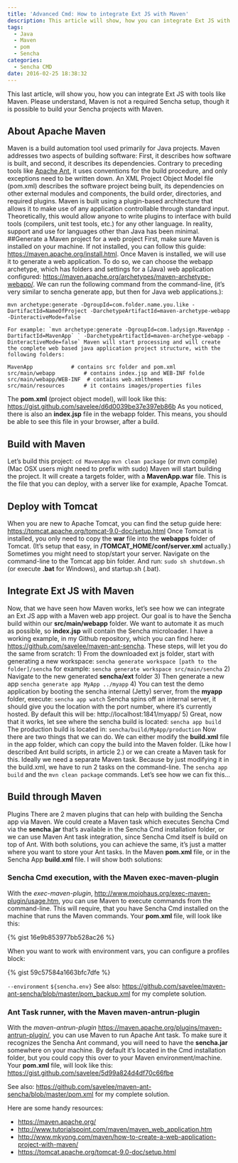 ```yaml
---
title: 'Advanced Cmd: How to integrate Ext JS with Maven'
description: This article will show, how you can integrate Ext JS with tools like Maven
tags:
  - Java
  - Maven
  - pom
  - Sencha
categories:
  - Sencha CMD
date: 2016-02-25 18:38:32
---
```


This last article, will show you, how you can integrate Ext JS with tools like Maven. Please understand, Maven is not a required Sencha setup, though it is possible to build your Sencha projects with Maven.
<!--more-->

## About Apache Maven

Maven is a build automation tool used primarily for Java projects. Maven addresses two aspects of building software: First, it describes how software is built, and second, it describes its dependencies. Contrary to preceding tools like <a href="https://en.wikipedia.org/wiki/Apache_Ant">Apache Ant</a>, it uses conventions for the build procedure, and only exceptions need to be written down. An XML Project Object Model file (pom.xml) describes the software project being built, its dependencies on other external modules and components, the build order, directories, and required plugins. Maven is built using a plugin-based architecture that allows it to make use of any application controllable through standard input. Theoretically, this would allow anyone to write plugins to interface with build tools (compilers, unit test tools, etc.) for any other language. In reality, support and use for languages other than Java has been minimal. ##Generate a Maven project for a web project First, make sure Maven is installed on your machine. If not installed, you can follow this guide: https://maven.apache.org/install.html. Once Maven is installed, we will use it to generate a web application. To do so, we can choose the webapp archetype, which has folders and settings for a (Java) web application configured: https://maven.apache.org/archetypes/maven-archetype-webapp/. We can run the following command from the command-line, (it’s very similar to sencha generate app, but then for Java web applications.):

```
mvn archetype:generate -DgroupId=com.folder.name.you.like -DartifactId=NameOfProject -DarchetypeArtifactId=maven-archetype-webapp -DinteractiveMode=false

For example: `mvn archetype:generate -DgroupId=com.ladysign.MavenApp -DartifactId=MavenApp` ` -DarchetypeArtifactId=maven-archetype-webapp -DinteractiveMode=false` Maven will start processing and will create the complete web based java application project structure, with the following folders:

MavenApp   			# contains src folder and pom.xml
src/main/webapp 		# contains index.jsp and WEB-INF folde
src/main/webapp/WEB-INF	 # contains web.xmlthemes
src/main/resources      # it contains images/properties files
```

The **pom.xml** (project object model), will look like this: https://gist.github.com/savelee/d6d0039be37e397eb86b As you noticed, there is also an **index.jsp** file in the webapp folder. This means, you should be able to see this file in your browser, after a build.

 ## Build with Maven 
 
 Let’s build this project: `cd MavenApp` `mvn clean package` (or mvn compile) (Mac OSX users might need to prefix with sudo) Maven will start building the project. It will create a targets folder, with a **MavenApp.war** file. This is the file that you can deploy, with a server like for example, Apache Tomcat. 
 
 ## Deploy with Tomcat 
 
 When you are new to Apache Tomcat, you can find the setup guide here: https://tomcat.apache.org/tomcat-9.0-doc/setup.html Once Tomcat is installed, you only need to copy the **war** file into the **webapps** folder of Tomcat. (It’s setup that easy, in **/TOMCAT_HOME/conf/server.xml** actually.) Sometimes you might need to stop/start your server. Navigate on the command-line to the Tomcat app bin folder. And run: `sudo sh shutdown.sh` (or execute **.bat** for Windows), and startup.sh (.bat). 
 
 ## Integrate Ext JS with Maven 
 
 Now, that we have seen how Maven works, let’s see how we can integrate an Ext JS app with a Maven web app project. Our goal is to have the Sencha build within our **src/main/webapp** folder. We want to automate it as much as possible, so **index.jsp** will contain the Sencha microloader. I have a working example, in my Github repository, which you can find here: https://github.com/savelee/maven-ant-sencha. These steps, will let you do the same from scratch: 1) From the downloaded ext js folder, start with generating a new workspace: `sencha generate workspace [path to the folder]/sencha` for example: `sencha generate workspace src/main/sencha` 2) Navigate to the new generated **sencha/ext** folder 3) Then generate a new app `sencha generate app MyApp ../myapp` 4) You can test the demo application by booting the sencha internal (Jetty) server, from the **myapp** folder, execute: `sencha app watch` Sencha spins off an internal server, it should give you the location with the port number, where it’s currently hosted. By default this will be: http://localhost:1841/myapp/ 5) Great, now that it works, let see where the sencha build is located: `sencha app build` The production build is located in: `sencha/build/MyApp/production` Now there are two things that we can do. We can either modify the **build.xml** file in the app folder, which can copy the build into the Maven folder. (Like how I described Ant build scripts, in article 2.) or we can create a Maven task for this. Ideally we need a separate Maven task. Because by just modifying it in the build.xml, we have to run 2 tasks on the command-line. The `sencha app build` and the `mvn clean package` commands. Let’s see how we can fix this...

## Build through Maven 

Plugins There are 2 maven plugins that can help with building the Sencha app via Maven. We could create a Maven task which executes Sencha Cmd via the **sencha.jar** that’s available in the Sencha Cmd installation folder, or we can use Maven Ant task integration, since Sencha Cmd itself is build on top of Ant. With both solutions, you can achieve the same, it’s just a matter where you want to store your Ant tasks. In the Maven **pom.xml** file, or in the Sencha App **build.xml** file. I will show both solutions: 

### Sencha Cmd execution, with the Maven exec-maven-plugin 

With the *exec-maven-plugin*, http://www.mojohaus.org/exec-maven-plugin/usage.htm, you can use Maven to execute commands from the command-line. This will require, that you have Sencha Cmd installed on the machine that runs the Maven commands. Your **pom.xml** file, will look like this:

{% gist 16e9b853977bb528ac26 %}

When you want to work with environment vars, you can configure a profiles block:

{% gist 59c57584a1663bfc7dfe %}

`--environment` `${sencha.env}` See also: https://github.com/savelee/maven-ant-sencha/blob/master/pom_backup.xml for my complete solution. 

### Ant Task runner, with the Maven maven-antrun-plugin 

With the *maven-antrun-plugin* https://maven.apache.org/plugins/maven-antrun-plugin/, you can use Maven to run Apache Ant task. To make sure it recognizes the Sencha Ant command, you will need to have the **sencha.jar** somewhere on your machine. By default it’s located in the Cmd installation folder, but you could copy this over to your Maven environment/machine. Your **pom.xml** file, will look like this: https://gist.github.com/savelee/5d99a824d4df70c66fbe 

See also: https://github.com/savelee/maven-ant-sencha/blob/master/pom.xml for my complete solution. 

Here are some handy resources:

* https://maven.apache.org/ 
* http://www.tutorialspoint.com/maven/maven_web_application.htm
* http://www.mkyong.com/maven/how-to-create-a-web-application-project-with-maven/
* https://tomcat.apache.org/tomcat-9.0-doc/setup.html